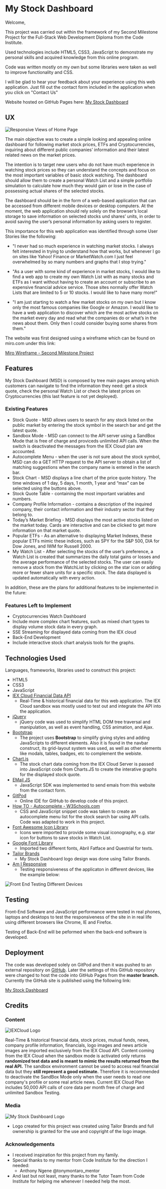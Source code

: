 # My Stock Dashboard

Welcome, 

This project was carried out within the framework of my Second Milestone Project for the Full-Stack Web Development Diploma from the Code Institute.  

Used technologies include  HTML5, CSS3, JavaScript to demonstrate my personal skills and acquired knowledge from this online program. 

Code was written mostly on my own but some libraries were taken as well to improve functionality and CSS. 

I will be glad to hear your feedback about your experience using this web application. Just fill out the contact form included in the application when you click on "Contact Us"

Website hosted on GitHub Pages here: [My Stock Dashboard](https://bramrodrigo89.github.io/second-milestone-project/)


## UX


![Responsive Views of Home Page](documentation/Front_end_testing_devices.png)

The main objective was to create a simple looking and appealing online dashboard for following market stock prices, ETFs and Cryptocurrencies, inquiring about different public companies’ information and their latest related news on the market prices. 
 
The intention is to target new users who do not have much experience in watching stock prices so they can understand the concepts and focus on the most important variables of basic stock watching. The dashboard should allow them to create a personal Watch List and a simple portfolio simulation to calculate how much they would gain or lose in the case of possessing actual shares of the selected stocks. 
 
The dashboard should be in the form of a web-based application that can be accessed from different mobile devices or desktop computers. At the moment, the web application should rely solely on the browser’s local storage to save information on selected stocks und shares’ units, in order to avoid saving the user’s personal information by asking users to register. 
 
This importance for this web application was identified through some User Stories like the following:
 
- "I never had so much experience in watching market stocks. I always felt interested in trying to understand how that works, but whenever I go on sites like Yahoo! Finance or MarketWatch.com I just feel overwhelmed by so many numbers and graphs that I stop trying."
 
- "As a user with some kind of experience in market stocks, I would like to find a web app to create my own  Watch List with as many stocks and ETFs as I want without having to create an account or subscribe to an expensive financial advice service. Those sites normally offer  Watch Lists that are limited to 5 or 10 stocks. I would like to have many more!"
 
- "I am just starting to watch a few market stocks on my own but I know only the most famous companies like Google or Amazon. I would like to have a web application to discover which are the most active stocks on the market every day and read what the companies do or what’s in the news about them. Only then I could consider buying some shares from them."

The website was first designed using a wireframe which can be found on miro.com under this link:

[Miro Wireframe - Second Milestone Project](https://miro.com/app/board/o9J_kvJ0tW8=/)


## Features

My Stock Dashboard (MSD) is composed by tree main pages among which customers can navigate to find the information they need: get a stock quote, check the personal Watch List or check the latest prices on Cryptocurrencies (this last feature is not yet deployed). 
 
### Existing Features
- Stock Quote - MSD allows users to search for any stock listed on the public market by entering the stock symbol in the search bar and get the latest quote. 
- Sandbox Mode - MSD can connect to the API server using a SandBox Mode that is free of charge and proviceds unlimited API calls. When the switch is deactivated the messages from the IEX Cloud plan are accounted.  
- Autocomplete Menu - when the user is not sure about the stock symbol, MSD can do a GET HTTP request to the API server to obtain a list of matching suggestions when the company name is entered in the search bar. 
- Stock Chart - MSD displays a line chart of the price quote history. The time windows of 1 day, 5 days, 1 month, 1 year and “max” can be selected using the buttons above. 
- Stock Quote Table - containing the most important variables and numbers. 
- Company Profile Information - contains a description of the inquired company, their contact information and their industry sector that they belong to. 
- Today’s Market Briefing - MSD displays the most active stocks listed on the market today. Cards are interactive and can be clicked to get more information on that market quote. 
- Popular ETFs - As an alternative to displaying Market Indexes, these popular ETFs mimic these indices, such as SPY for the S&P 500, DIA for Dow Jones, and IWM for Russell 2000. 
- My Watch List - After selecting the stocks of the user’s preference, a Watch List is created that summarizes the daily total gains or losses and the average performance of the selected stocks. The user can easily remove a stock from the WatchList by clicking on the star icon or adding more or fewer share units for a specific stock. The data displayed is updated automatically with every action. 

In addition, these are the plans for additional features to be implemented in the future:

### Features Left to Implement
- Cryptocurrencies Watch Dashboard
- Include more complex chart features, such as mixed chart types to display volume stock data in every graph. 
- SSE Streaming for displayed data coming from the IEX cloud
- Back-End Development
- Include interactive stock chart analysis tools for the graphs. 

## Technologies Used

Languages, frameworks, libraries used to construct this project:

- HTML5
- CSS3
- JavaScript
- [IEX Cloud Financial Data API](https://iexcloud.io/)
    - Real-Time & historical financial data for this web application. The IEX Cloud sandbox was mostly used to test out and integrate the API into the application. 
- [jQuery](https://jquery.com/)
    - jQuery code was used to simplify HTML DOM tree traversal and manipulation, as well as event handling, CSS animation, and Ajax.
- [Bootstrap](https://getbootstrap.com/docs/4.4/getting-started/introduction/)
    - The project uses **Bootstrap** to simplify giving styles and adding JavaScripts to different elements. Also it is found in the navbar construct, its grid-layout system was used, as well as other elements like modals, tables, badges, etc to complement the webiste. 
- [Chart.js ](https://developers.google.com/maps/documentation/javascript/tutorial)
    - The stock chart data coming from the IEX Cloud Server is passed into JavaScript code from Charts.JS to create the interative graphs for the displayed stock quote.
- [EMail JS](https://www.emailjs.com/)
    - JavaScript SDK was implemented to send emais from this website from the contact form. 
- [GitPod](https://www.gitpod.io/)
    - Online IDE for GitHub to develop code of this project. 
- [How TO - Autocomplete - W3Schools.com](https://www.w3schools.com/howto/howto_js_autocomplete.asp)
    - CSS and JavaScript snippet code was taken to create an autocomplete menu list for the stock search bar using API calls. Code was adapted to work in this project. 
- [Font Awesome Icon Library](https://fontawesome.com/icons?d=gallery)
    - Icons were imported to provide some visual iconography, e.g. star icon for buttons to save stocks in Watch List.
- [Google Font Library](https://fonts.google.com/)
    - Imported two different fonts, Abril Fatface and Questrial for texts. 
- [Tailor Brands](https://www.tailorbrands.com/)
    - My Stock Dashboard logo design was done using Tailor Brands.
- [Am I Responsive](http://ami.responsivedesign.is)
    - Testing responsiveness of the applicaton in different devices, like the example below:

![Front End Testing Different Devices](documentation/Front_end_testing_devices.png)

## Testing

Front-End Software and JavaScript performance were tested in real phones, laptops and desktops to test the responsiveness of the site in in real life using different browsers like Chrome, IE and Firefox. 

Testing of Back-End will be peformed when the back-end software is developed. 

## Deployment

The code was developed solely on GitPod and then it was pushed to an external repository on [GitHub](https://github.com/bramrodrigo89).
Later the settings of this GitHub repository were changed to host the code into GitHub Pages from the **master branch.**
Currently the GitHub site is published using the following link:

[My Stock Dashboard](https://bramrodrigo89.github.io/second-milestone-project/)

## Credits

### Content

![IEXCloud Logo](documentation/IEXCloud_logo_black.png)

Real-Time & historical financial data, stock prices, mutual funds, news, company profile information, financials, logo images and news article images are imported exclusively from the IEX Cloud API. 
Content coming from the IEX Cloud when the sandbox mode is activated only returns **randomized test data and is meant to mimic the results returned from the real API.** The sandbox environment cannot be used to access real financial data but they **still represent a good estimate.** 
Therefore it is recommended to deactivate the SandBox Mode only when the user needs to read one company's profile or some real article news. 
Current IEX Cloud Plan includes 50,000 API calls of core data per month free of charge and unlimited Sandbox Testing.


### Media

![My Stock Dashboard Logo](documentation/logo_white_background.jpg)
- Logo created for this project was created using Tailor Brands and full ownership is granted for the use and copyright of the logo image. 

### Acknowledgements

- I received inspiration for this project from my family. 
- Special thanks to my mentor from Code Institute for the direction I needed:
    - Anthony Ngene     @tonymontaro_mentor
- And last but not least, many thanks to the Tutor Team from Code Institute for helping me whenever I needed help the most. 
